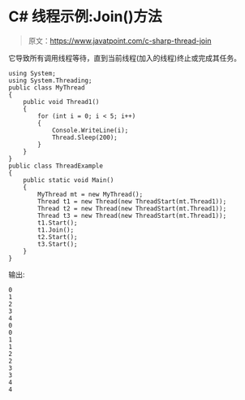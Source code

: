 # C# 线程示例:Join()方法

> 原文：<https://www.javatpoint.com/c-sharp-thread-join>

它导致所有调用线程等待，直到当前线程(加入的线程)终止或完成其任务。

```
using System;
using System.Threading;
public class MyThread
{
    public void Thread1()
    {
        for (int i = 0; i < 5; i++)
        {
            Console.WriteLine(i);
            Thread.Sleep(200);
        }
    }
}
public class ThreadExample
{
    public static void Main()
    {
        MyThread mt = new MyThread();
        Thread t1 = new Thread(new ThreadStart(mt.Thread1));
        Thread t2 = new Thread(new ThreadStart(mt.Thread1));
        Thread t3 = new Thread(new ThreadStart(mt.Thread1));
        t1.Start();
        t1.Join();
        t2.Start();
        t3.Start();
    }
}

```

输出:

```
0
1
2
3
4
0
0
1
1
2
2
3
3
4
4

```